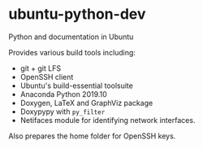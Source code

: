 # ubuntu-python-dev
Python and documentation in Ubuntu

Provides various build tools including:
* git + git LFS
* OpenSSH client
* Ubuntu's build-essential toolsuite
* Anaconda Python 2019.10
* Doxygen, LaTeX and GraphViz package
* Doxypypy with `py_filter`
* Netifaces module for identifying network interfaces.

Also prepares the home folder for OpenSSH keys.
